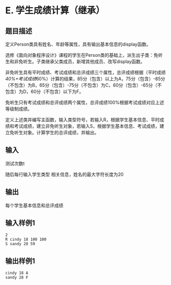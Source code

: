 # E. 学生成绩计算（继承）

## 题目描述

定义Person类具有姓名、年龄等属性，具有输出基本信息的display函数。

选修《面向对象程序设计》课程的学生在Person类的基础上，派生出子类：免听生和非免听生。子类继承父类成员，新增其他成员、改写display函数。

非免听生具有平时成绩、考试成绩和总评成绩三个属性，总评成绩根据（平时成绩*40%+考试成绩*60%）计算的结果，85分（包含）以上为A，75分（包含）-85分（不包含）为B，65分（包含）-75分（不包含）为C，60分（包含）-65分（不包含）为D，60分（不包含）以下为F。

免听生只有考试成绩和总评成绩两个属性，总评成绩100%根据考试成绩对应上述等级制成绩。

定义上述类并编写主函数，输入类型符号，若输入R，根据学生基本信息、平时成绩和考试成绩，建立非免听生对象，若输入S，根据学生基本信息、考试成绩，建立免听生对象。计算学生的总评成绩，并输出。



## 输入

测试次数t

随后每行输入学生类型 相关信息，姓名的最大字符长度为20

 

## 输出

每个学生基本信息和总评成绩



## 输入样例1 

```
2
R cindy 18 100 100
S sandy 28 59
```

## 输出样例1

```
cindy 18 A
sandy 28 F
```

